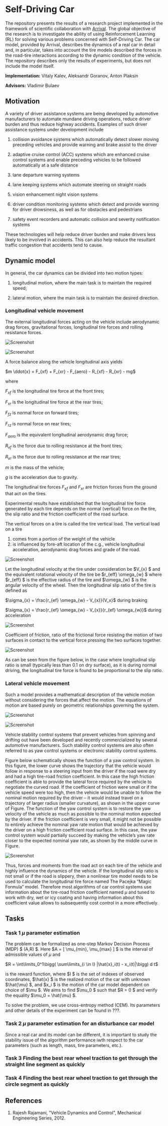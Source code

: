 # Self-Driving Car

The repository presents the results of a research project implemented in the framework of scientific collaboration with [Arrival](https://arrival.com/world/en). The global objective of the research is to investigate the ability of using Reinforcement Learning (RL) for solving various problems concerned with Self-Driving Car. The car model, provided by Arrival, describes the dynamics of a real car in detail and, in particular, takes into account the tire models described the forces in the road-tire interactions according to the dynamic condition of the vehicle. The repository describes only the results of experiments, but does not include the model itself. 

**Implementation:** Vitaly Kalev, Aleksandr Goranov, Anton Plaksin

**Advisors:** Vladimir Bulaev

## Motivation

A variety of driver assistance systems are being developed by automotive manufacturers to automate mundane driving operations, reduce driver burden and thus reduce highway accidents. Examples of such driver assistance systems under development include

1. collision avoidance systems which automatically detect slower moving preceding vehicles and provide warning and brake assist to the driver

2. adaptive cruise control (ACC) systems which are enhanced cruise control systems and enable preceding vehicles to be followed automatically at a safe distance

3. lane departure warning systems

4. lane keeping systems which automate steering on straight roads

5. vision enhancement night vision systems

6. driver condition monitoring systems which detect and provide
warning for driver drowsiness, as well as for obstacles and pedestrians

7. safety event recorders and automatic collision and severity
notification systems

These technologies will help reduce driver burden and make drivers less likely to be involved in accidents. This can also help reduce the resultant traffic congestion that accidents tend to cause.

## Dynamic model

In general, the car dynamics can be divided into two motion types:

1. longitudinal motion, where the main task is to maintain the required speed;

2. lateral motion, where the main task is to maintain the desired direction.

### Longitudinal vehicle movement

The external longitudinal forces acting on the vehicle include aerodynamic drag forces, gravitational forces, longitudinal tire forces and rolling resistance forces.

![Screenshot](Files_for_README/Figure_Longitudinal_motion_1.png)

![Screenshot](Files_for_README/Figure_Longitudinal_motion_2.png)


A force balance along the vehicle longitudinal axis yields

$m \ddot{x} = F_{xf} + F_{xr} - F_{aero} - R_{xf} - R_{xr} - mg$

where

$F_{xf}$ is the longitudinal tire force at the front tires;

$F_{xr}$ is the longitudinal tire force at the rear tires;

$F_{fz}$ is normal force on forward tires;

$F_{rz}$ is normal force on rear tires;

$F_{aero}$ is the equivalent longitudinal aerodynamic drag force;

$R_{xf}$ is the force due to rolling resistance at the front tires;

$R_{xr}$ is the force due to rolling resistance at the rear tires;

$m$ is the mass of the vehicle;

$g$ is the acceleration due to gravity.

The longitudinal tire forces $F_{xf}$ and $F_{xr}$ are friction forces from the ground that act on the tires.

Experimental results have established that the longitudinal tire force generated by each tire depends on the normal (vertical) force on the tire, the slip ratio and the friction coefficient of the road surface.

The vertical forces on a tire is called the tire vertical load. The vertical load on a tire

1. comes from a portion of the weight of the vehicle
2. is influenced by fore-aft location of the c.g., vehicle longitudinal acceleration, aerodynamic drag forces and grade of the road.

![Screenshot](Files_for_README/Figure_Vertical_loads.png)

Let the longitudinal velocity at the tire under consideration be  $V_{x} $ and the equivalent rotational velocity of the tire be  $r_{eff} \omega_{w} $ where  $r_{eff} $ is the effective radius of the tire and  $\omega_{w} $ is the angular velocity of the wheel. Then the longitudinal slip ratio of the tire is defined as

$\sigma_{x} = \frac{r_{ef} \omega_{w} - V_{x}}{V_x}$ during braking

$\sigma_{x} = \frac{r_{ef} \omega_{w} - V_{x}}{r_{ef} \omega_{w}}$ during acceleration

![Screenshot](Files_for_README/Figure_Slip_ratio.png)

Coefficient of friction, ratio of the frictional force resisting the motion of two surfaces in contact to the vertical force pressing the two surfaces together. 

![Screenshot](Files_for_README/Figure_Friction_Coefficient.png)

As can be seen from the figure below, in the case where longitudinal slip ratio is small (typically less than 0.1 on dry surface), as it is during normal driving, the longitudinal tire force is found to be proportional to the slip ratio.

### Lateral vehicle movement

Such a model provides a mathematical description of the vehicle motion without considering the forces that affect the motion. The equations of motion are based purely on geometric relationships governing the system.

![Screenshot](Files_for_README/Figure_Lateral_motion_1.png)

![Screenshot](Files_for_README/Figure_Lateral_motion_2.png)

Vehicle stability control systems that prevent vehicles from spinning and drifting out have been developed and recently commercialized by several automotive manufacturers. Such stability control systems are also often referred to as yaw control systems or electronic stability control systems.

Figure below schematically shows the function of a yaw control system. In this figure, the lower curve shows the trajectory that the vehicle would follow in response to a steering input from the driver if the road were dry and had a high tire-road friction coefficient. In this case the high friction coefficient is able to provide the lateral force required by the vehicle to negotiate the curved road. If the coefficient of friction were small or if the vehicle speed were too high, then the vehicle would be unable to follow the nominal motion required by the driver – it would instead travel on a trajectory of larger radius (smaller curvature), as shown in the upper curve of Figure. The function of the yaw control system is to restore the yaw velocity of the vehicle as much as possible to the nominal motion expected by the driver. If the friction coefficient is very small, it might not be possible to entirely achieve the nominal yaw rate motion that would be achieved by the driver on a high friction coefficient road surface. In this case, the yaw control system would partially succeed by making the vehicle’s yaw rate closer to the expected nominal yaw rate, as shown by the middle curve in Figure.

![Screenshot](Files_for_README/Figure_Yaw_Control_System.png)

Thus, forces and moments from the road act on each tire of the vehicle and highly influence the dynamics of the vehicle. If the longitudinal slip ratio is not small or if the road is slippery, then a nonlinear tire model needs to be used to calculate the longitudinal tire force named The Pacejka “Magic Formula” model. Therefore most algorithms of car control systems use information about the tire-road friction coefficient named $\mu$ and tuned to work with dry, wet or icy coating and having information about this coefficient value allows to subsequently cost control in a more effectively. 

## Tasks

### Task 1 $\mu$ parameter estimation

The problem can be formalized as one-step Markov Decision Process (MDP) $ (A,R) $.  Here  $A = [ \mu_{min}, \mu_{max} ] $ is the interval of admissible values of $\mu$ and 

$R = \int\limits_0^1\bigg( \sum\limits_{i \in I} |\hat{x}_i(t) - x_i(t)|\bigg) d t$

is the reward function, where  $I $ is the set of indexes of observed coordinates,  $\hat{x} $ is the realized motion of the car with unknown  $\hat{\mu} $, and  $x_i $ is the motion of the car model dependent on choice of  $\mu $. We aims to find  $\mu_0 $ such that  $R = 0 $  and verify the equality  $\mu_0 = \hat{\mu} $.

To solve the problem, we use cross-entropy method (CEM). Its parameters and other details of the experiment can be found in ???.

### Task 2 $\mu$ parameter estimation for an disturbance car model

Since a real car and its model can be different, it is important to study the stability issue of the algorithm performance iwth respect to the car parameters (such as length, mass, tire parameters, etc.).

### Task 3 Finding the best rear wheel traction to get through the straight line segment as quickly

### Task 4 Finding the best rear wheel traction to get through the circle segment as quickly

## References

1. Rajesh Rajamani, "Vehicle Dynamics and Control", Mechanical Engineering Series,  2012.
